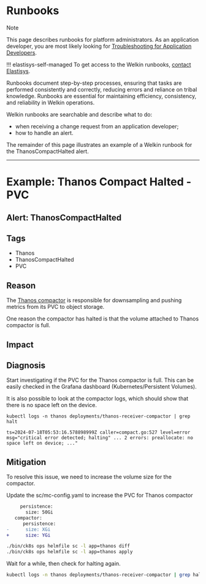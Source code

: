 # Runbooks

> [!NOTE]
> This page describes runbooks for platform administrators.
> As an application developer, you are most likely looking for [Troubleshooting for Application Developers](../user-guide/troubleshooting.md).

!!! elastisys-self-managed
    To get access to the Welkin runbooks, [contact Elastisys](https://elastisys.com/contact/).

Runbooks document step-by-step processes, ensuring that tasks are performed consistently and correctly, reducing errors and reliance on tribal knowledge.
Runbooks are essential for maintaining efficiency, consistency, and reliability in Welkin operations.

Welkin runbooks are searchable and describe what to do:

- when receiving a change request from an application developer;
- how to handle an alert.

The remainder of this page illustrates an example of a Welkin runbook for the ThanosCompactHalted alert.

<hr>

# Example: Thanos Compact Halted - PVC

## Alert: ThanosCompactHalted

## Tags

- Thanos
- ThanosCompactHalted
- PVC

## Reason

The [Thanos compactor](https://thanos.io/tip/components/compact.md/) is responsible for downsampling and pushing metrics from its PVC to object storage.

One reason the compactor has halted is that the volume attached to Thanos compactor is full.

## Impact

## Diagnosis

Start investigating if the PVC for the Thanos compactor is full.
This can be easily checked in the Grafana dashboard (Kubernetes/Persistent Volumes).

It is also possible to look at the compactor logs, which should show that there is no space left on the device.

```console
kubectl logs -n thanos deployments/thanos-receiver-compactor | grep halt

ts=2024-07-18T05:53:16.578898999Z caller=compact.go:527 level=error msg="critical error detected; halting" ... 2 errors: preallocate: no space left on device; ..."
```

## Mitigation

To resolve this issue, we need to increase the volume size for the compactor.

Update the sc/mc-config.yaml to increase the PVC for Thanos compactor

```diff
     persistence:
       size: 50Gi
   compactor:
      persistence:
-      size: XGi
+      size: YGi
```

```bash
./bin/ck8s ops helmfile sc -l app=thanos diff
./bin/ck8s ops helmfile sc -l app=thanos apply
```

Wait for a while, then check for halting again.

```bash
kubectl logs -n thanos deployments/thanos-receiver-compactor | grep halt
```
